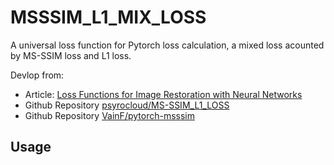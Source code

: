 # MSSSIM_L1_MIX_LOSS
A universal loss function for Pytorch loss calculation, a mixed loss acounted by MS-SSIM loss and L1 loss.

Devlop from:
- Article: [Loss Functions for Image Restoration with Neural Networks](https://research.nvidia.com/publication/2017-03_loss-functions-image-restoration-neural-networks)
- Github Repository [psyrocloud/MS-SSIM_L1_LOSS](https://github.com/psyrocloud/MS-SSIM_L1_LOSS.git)
- Github Repository [VainF/pytorch-msssim](https://github.com/VainF/pytorch-msssim.git)

## Usage

